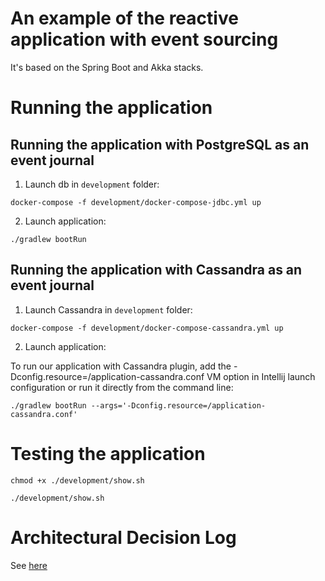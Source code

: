 # An example of the reactive application with event sourcing

It's based on the Spring Boot and Akka stacks.

# Running the application

## Running the application with PostgreSQL as an event journal

1. Launch db in `development` folder:
```
docker-compose -f development/docker-compose-jdbc.yml up    
```
2. Launch application:
```
./gradlew bootRun    
```

## Running the application with Cassandra as an event journal

1. Launch Cassandra in `development` folder:
```
docker-compose -f development/docker-compose-cassandra.yml up    
```

2. Launch application:

To run our application with Cassandra plugin, add the -Dconfig.resource=/application-cassandra.conf
VM option in Intellij launch configuration or run it directly from the command line:

```
./gradlew bootRun --args='-Dconfig.resource=/application-cassandra.conf'
```

# Testing the application
```
chmod +x ./development/show.sh
```

```
./development/show.sh
```

# Architectural Decision Log

See [here](doc/index.md)